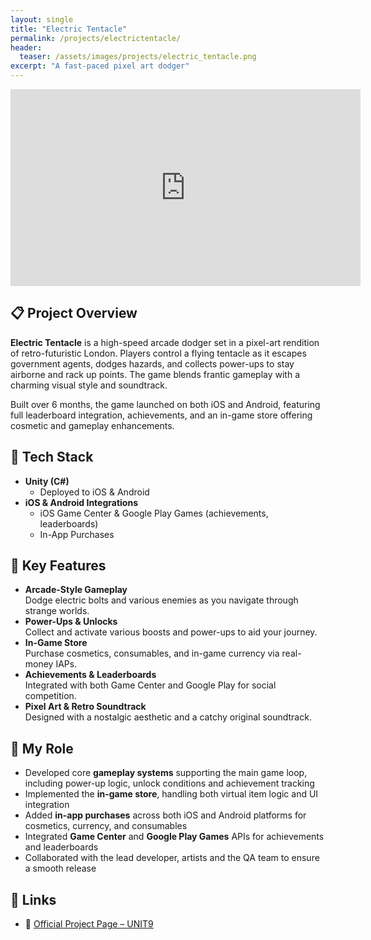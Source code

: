 ```yaml
---
layout: single
title: "Electric Tentacle"
permalink: /projects/electrictentacle/
header:
  teaser: /assets/images/projects/electric_tentacle.png
excerpt: "A fast-paced pixel art dodger"
---
```


<iframe src="https://www.youtube.com/embed/SAlVb795Gis?si=tHS6NONVWCm8bd6E"
        width="560" 
        height="315" 
        title="Electric Tentacle Demo" 
        frameborder="0" 
        allow="accelerometer; autoplay; clipboard-write; encrypted-media; gyroscope; picture-in-picture; web-share" 
        referrerpolicy="strict-origin-when-cross-origin" 
        allowfullscreen>
</iframe>

## 📋 Project Overview

**Electric Tentacle** is a high-speed arcade dodger set in a pixel-art rendition of retro-futuristic London. Players control a flying tentacle as it escapes government agents, dodges hazards, and collects power-ups to stay airborne and rack up points. The game blends frantic gameplay with a charming visual style and soundtrack.

Built over 6 months, the game launched on both iOS and Android, featuring full leaderboard integration, achievements, and an in-game store offering cosmetic and gameplay enhancements.

## 🔧 Tech Stack

- **Unity (C#)** 
  - Deployed to iOS & Android
- **iOS & Android Integrations**
  - iOS Game Center & Google Play Games (achievements, leaderboards)
  - In-App Purchases

## 🔑 Key Features

- **Arcade-Style Gameplay**  
  Dodge electric bolts and various enemies as you navigate through strange worlds.  
- **Power-Ups & Unlocks**  
  Collect and activate various boosts and power-ups to aid your journey.  
- **In-Game Store**  
  Purchase cosmetics, consumables, and in-game currency via real-money IAPs.  
- **Achievements & Leaderboards**  
  Integrated with both Game Center and Google Play for social competition.  
- **Pixel Art & Retro Soundtrack**  
  Designed with a nostalgic aesthetic and a catchy original soundtrack.

## 👨 My Role

- Developed core **gameplay systems** supporting the main game loop, including power-up logic, unlock conditions and achievement tracking  
- Implemented the **in-game store**, handling both virtual item logic and UI integration  
- Added **in-app purchases** across both iOS and Android platforms for cosmetics, currency, and consumables  
- Integrated **Game Center** and **Google Play Games** APIs for achievements and leaderboards  
- Collaborated with the lead developer, artists and the QA team to ensure a smooth release

<!---
## 🛠 Technical Deep Dive
> _TBC—opportunity to detail IAP setup, reward systems, or modular gameplay architecture._
 
## 🚀 Lessons Learned & Next Steps
- **Challenges Overcome:** _e.g., IAP compliance across platforms, syncing progression and rewards across devices_  
- **Future Enhancements:** _e.g., multiplayer mode, time-limited events, NFT-powered cosmetics (joking—unless?)_  
--->

## 🔗 Links

- 🐙 [Official Project Page – UNIT9](https://www.unit9.com/project/electric-tentacle/)